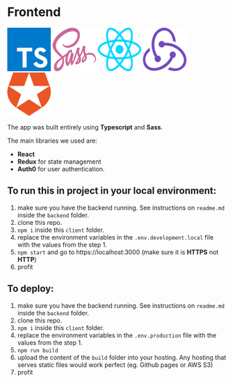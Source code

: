 # Frontend
<img src="./readme-assets/typescript.svg" width="100" height="100">
<img src="./readme-assets/sass.svg" width="100" height="100">
<img src="./readme-assets/react.svg" width="100" height="100">
<img src="./readme-assets/redux.svg"  width="100" height="100">
<img src="./readme-assets/auth0.svg"  width="100" height="100">
  

The app was built entirely using **Typescript** and **Sass**.

The main libraries we used are:
- **React**
- **Redux** for state management
- **Auth0** for user authentication.

## To run this in project in your local environment:

1. make sure you have the backend running. See instructions on `readme.md` inside the `backend` folder.
2. clone this repo.
3. `npm i` inside this `client` folder.
4. replace the environment variables in the `.env.development.local` file with the values from the step 1.
5. `npm start` and go to https://localhost:3000 (make sure it is **HTTPS** not **HTTP**)
6. profit

## To deploy:
1. make sure you have the backend running. See instructions on `readme.md` inside the `backend` folder.
2. clone this repo.
3. `npm i` inside this `client` folder.
4. replace the environment variables in the `.env.production` file with the values from the step 1.
5. `npm run build`
6. upload the content of the `build` folder into your hosting. Any hosting that serves static files would work perfect (eg. Github pages or AWS S3)
7. profit